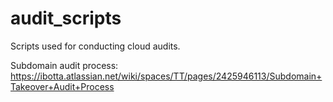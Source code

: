 # audit_scripts
Scripts used for conducting cloud audits.

Subdomain audit process: https://ibotta.atlassian.net/wiki/spaces/TT/pages/2425946113/Subdomain+Takeover+Audit+Process
